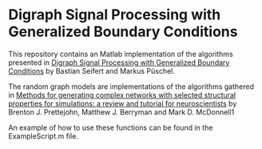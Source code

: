 # Digraph Signal Processing with Generalized Boundary Conditions

This repository contains an Matlab implementation of the algorithms presented in
[Digraph Signal Processing with Generalized Boundary Conditions](https://arxiv.org/abs/2005.09762)
by Bastian Seifert and Markus Püschel.


The random graph models are implementations of the algorithms gathered in
[Methods for generating complex networks with selected structural properties for simulations: a review and tutorial for neuroscientists](https://www.frontiersin.org/articles/10.3389/fncom.2011.00011/full)
by Brenton J. Prettejohn, Matthew J. Berryman and Mark D. McDonnell1


An example of how to use these functions can be found in the ExampleScript.m file.
